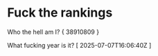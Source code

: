# Fuck the rankings

Who the hell am I?
{ 38910809 }

What fucking year is it?
[ 2025-07-07T16:06:40Z ]
